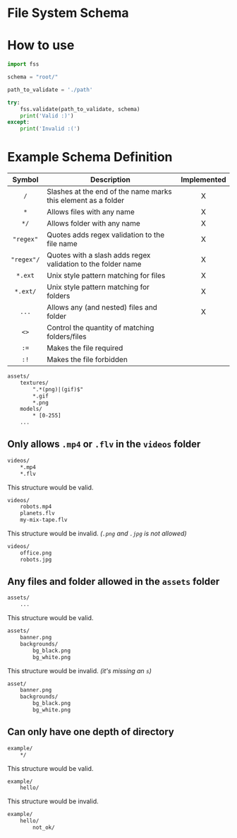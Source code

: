 # File System Schema

# How to use

```python
import fss

schema = "root/"

path_to_validate = './path'

try:
	fss.validate(path_to_validate, schema)
	print('Valid :)')
except:
	print('Invalid :(')
```

# Example Schema Definition

|  Symbol | Description  | Implemented |
|:-------:|--------------|:-----------:|
| `/` | Slashes at the end of the name marks this element as a folder | X | 
| `*` | Allows files with any name | X |
| `*/` | Allows folder with any name | X |
| `"regex"` | Quotes adds regex validation to the file name | X |
| `"regex"/` | Quotes with a slash adds regex validation to the folder name | X |
| `*.ext` | Unix style pattern matching for files | X |
| `*.ext/` | Unix style pattern matching for folders | X |
| `...` | Allows any (and nested) files and folder | X |
| `<>` | Control the quantity of matching folders/files |   |
| `:=` | Makes the file required |   |
| `:!` | Makes the file forbidden |   |

```txt
assets/
	textures/
		".*(png)|(gif)$"
		*.gif
		*.png
	models/
		* [0-255]
	...
```

## Only allows `.mp4` or `.flv` in the `videos` folder
```txt
videos/
	*.mp4
	*.flv
```

This structure would be valid.
```txt
videos/
	robots.mp4
	planets.flv
	my-mix-tape.flv
```

This structure would be invalid. *(`.png` and `.jpg` is not allowed)*
```txt
videos/
	office.png
	robots.jpg
```

## Any files and folder allowed in the `assets` folder
```txt
assets/
	...
```

This structure would be valid.
```txt
assets/
	banner.png
	backgrounds/
		bg_black.png
		bg_white.png
```

This structure would be invalid. *(it's missing an `s`)*
```txt
asset/
	banner.png
	backgrounds/
		bg_black.png
		bg_white.png
```

## Can only have one depth of directory

```txt
example/
	*/
```

This structure would be valid.

```txt
example/
	hello/
```

This structure would be invalid.

```txt
example/
	hello/
		not_ok/
```

